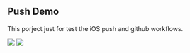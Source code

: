 ## Push Demo

This porject just for test the iOS push and github workflows.

[![](https://github.com/VitoNYang/PushDemo/workflows/PushDemo/badge.svg)](https://github.com/VitoNYang/PushDemo/actions)
![](https://img.shields.io/badge/swift-5.0-orange.svg)
